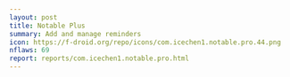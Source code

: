 ```yaml
---
layout: post
title: Notable Plus
summary: Add and manage reminders
icon: https://f-droid.org/repo/icons/com.icechen1.notable.pro.44.png
nflaws: 69
report: reports/com.icechen1.notable.pro.html
---
```


